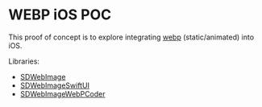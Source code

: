 # WEBP iOS POC

This proof of concept is to explore integrating [webp](https://developers.google.com/speed/webp) (static/animated) into iOS.

Libraries:
- [SDWebImage](https://github.com/SDWebImage)
- [SDWebImageSwiftUI](https://github.com/SDWebImage/SDWebImageSwiftUI)
- [SDWebImageWebPCoder](https://github.com/SDWebImage/SDWebImageWebPCoder)
